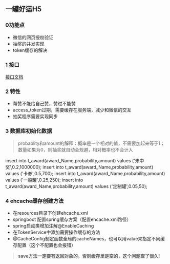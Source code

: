 一罐好运H5
---
### 0功能点
+ 微信的网页授权验证
+ 抽奖的并发实现
+ token缓存的解决

### 1 接口
[接口文档](https://coding.net/u/yisako/p/netTools/git/blob/master/zhufu.md)
 
 ### 2 特性
 + 帮赞不能给自己赞，赞过不能赞
 + access_token过期，需要缓存在服务端，减少和微信的交互
 + 抽奖程序需要实现同步
 
 ### 3 数据库初始化数据
 > probablity和amount的解释：概率是一个相对的值，不需要加起来等于1；数量如果为0，则抽奖就自动会规避，相对概率也不会计入

 insert into t_award(award_Name,probability,amount) values ('未中奖',0.2,1000000);
 insert into t_award(award_Name,probability,amount) values ('卡券',0.5,700);
 insert into t_award(award_Name,probability,amount) values ('一般罐',0.25,250);
 insert into t_award(award_Name,probability,amount) values ('定制罐',0.05,50);

### 4 ehcache缓存创建方法
+ 在resources目录下创建ehcache.xml
+ springboot 配置spring缓存方案（配置ehcache.xml路径）
+ spring启动类增加注解@EnableCaching
+ 在TokenService中添加需要操作缓存的方法
+ @CacheConfig制定函数全局的cacheNames，也可以用value来指定不同缓存配置（这个不配置也会报错）

> **save方法一定要有返回对象的，否则缓存里是空的，这个问题查了很久!**


